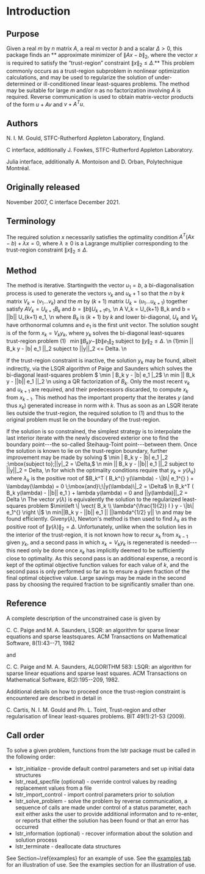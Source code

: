 # Introduction

## Purpose

Given a real $m$ by $n$ matrix $A$, a real
$m$ vector $b$ and a scalar $\Delta>0$, this package finds an
** approximate minimizer of $\| A x - b\|_2$, where the vector
$x$ is required to satisfy the “trust-region”
constraint $\|x\|_2 \leq\Delta$.**
This problem commonly occurs as a trust-region subproblem in nonlinear
optimization calculations, and may be used to regularize the solution
of under-determined or ill-conditioned linear least-squares problems.
The method may be suitable for large $m$ and/or $n$ as no
factorization involving $A$ is required. Reverse communication is used
to obtain matrix-vector products of the form $u + A v$ and
$v + A^T u$.

## Authors

N. I. M. Gould, STFC-Rutherford Appleton Laboratory, England.

C interface, additionally J. Fowkes, STFC-Rutherford Appleton Laboratory.

Julia interface, additionally A. Montoison and D. Orban, Polytechnique Montréal.

## Originally released

November 2007, C interface December 2021.

## Terminology

The required solution $x$ necessarily satisfies the optimality condition
$A^T ( A x - b ) + \lambda x = 0$, where $\lambda \geq 0$
is a Lagrange multiplier corresponding to the trust-region constraint
$\|x\|_2\leq\Delta$.

## Method

The method is iterative. Startingwith the vector $u_1 = b$, a
bi-diagonalisation process is used to generate the vectors $v_k$ and
$u_k+1$ so that the $n$ by $k$ matrix $V_k = ( v_1 \ldots v_k)$
and the $m$ by $(k+1)$ matrix $U_k = ( u_1 \ldots u_{k+1})$
together satisfy
$A V_k = U_{k+1} B_k \;\mbox{and}\; b = \|b\| U_{k+1} e_1,$
\n
 A V_k = U_{k+1} B_k and b = ||b|| U_{k+1} e_1,
\n
where $B_k$ is $(k+1)$ by $k$ and lower bi-diagonal, $U_k$ and
$V_k$ have orthonormal columns and $e_1$ is the first unit vector.
The solution sought is of the form $x_k = V_k y_k$, where $y_k$
solves the bi-diagonal least-squares trust-region problem
$(1) \;\;\; \min \| B_k y - \|b\| e_1 \|_2 \;\mbox{subject to}\; \|y\|_2 \leq \Delta.$
\n
 (1)min || B_k y - \|b\| e_1 ||_2 subject to ||y||_2 <= Delta.
\n

If the trust-region constraint is inactive, the solution $y_k$
may be found, albeit indirectly, via the LSQR algorithm of Paige and Saunders
which solves the bi-diagonal least-squares problem
$ \min \| B_k y - \|b\| e_1 \|_2$
\n
 min || B_k y - ||b|| e_1 ||_2
\n
using a QR factorization of $B_k$. Only the most recent
$v_k$ and $u_{k+1}$
are required, and their predecessors discarded, to compute $x_k$ from
$x_{k-1}$. This method has the important property that the iterates
$y$ (and thus $x_k$) generated increase in norm with $k$. Thus as
soon as an LSQR iterate lies outside the trust-region, the required solution
to (1) and thus to the original problem must lie on the boundary of the
trust-region.

If the solution is so constrained, the simplest strategy is to interpolate
the last interior iterate with the newly discovered exterior one to find the
boundary point---the so-called Steihaug-Toint point---between them.
Once the solution is known to lie on the trust-region boundary,
further improvement may be made by solving
$ \min \| B_k y - \|b\| e_1 \|_2 \;\mbox{subject to}\;|\|y\|_2 = \Delta,$
\n
 min || B_k y - ||b|| e_1 ||_2 subject to ||y||_2 = Delta,
\n
for which the optimality conditions require that $y_k = y(\lambda_k)$
where $\lambda_k$ is the positive root of
$B_k^T ( B_k^{} y(\lambda) - \|b\| e_1^{} ) + \lambday(\lambda) = 0 \;\mbox{and}\;\|y(\lambda)\|_2 = \Delta$
\n
B_k^T ( B_k y(lambda) - ||b|| e_1 ) + lambda y(lambda) = 0
and ||y(lambda)||_2 = Delta
\n
The vector $y(\lambda)$ is equivalently the solution to the
regularized least-squares problem
$\min\left \| \vect{ B_k \\ \lambda^{\frac{1}{2}} I } y - \|b\| e_1^{} \right \|$
\n
min||B_k y - ||b|| e_1 ||
 ||lambda^{1/2} y||
\n
and may be found efficiently. Given$y(\lambda)$, Newton's method
is then used to find $\lambda_k$ as the positive root of
$\|y(\lambda)\|_2 = \Delta$. Unfortunately, unlike when the solution
lies in the interior of the trust-region, it is not known how to recur
$x_k$ from $x_{k-1}$ given $y_k$, and a second pass in which
$x_k = V_k y_k$ is regenerated is needed---this need only be done
once $x_k$ has implicitly deemed to be sufficiently close to optimality.
As this second pass is an additional expense, a record is kept of the
optimal objective function values for each value of $k$, and the second
pass is only performed so far as to ensure a given fraction of the
final optimal objective value. Large savings may be made in the second
pass by choosing the required fraction to be significantly smaller than one.

## Reference

A complete description of the unconstrained case is given by

C. C. Paige and M. A. Saunders,
LSQR: an algorithm for sparse linear equations and sparse leastsquares.
ACM Transactions on Mathematical Software, 8(1):43--71, 1982

and

C. C. Paige and M. A. Saunders,
ALGORITHM 583: LSQR: an algorithm for sparse linear equations and
sparse least squares.
ACM Transactions on Mathematical Software, 8(2):195--209, 1982.

Additional details on how to proceed once the trust-region constraint is
encountered are described in detail in

C. Cartis, N. I. M. Gould and Ph. L. Toint,
Trust-region and other regularisation of linear
least-squares problems.
BIT 49(1):21-53 (2009).

## Call order

To solve a given problem, functions from the lstr package must be called
in the following order:

- lstr\_initialize - provide default control parameters and
set up initial data structures
- lstr\_read\_specfile (optional) - override control values
by reading replacement values from a file
- lstr\_import\_control - import control parameters prior to
solution
- lstr\_solve_problem - solve the problem by reverse
communication, a sequence of calls are made under control of a status
parameter, each exit either asks the user to provide additional
informaton and to re-enter, or reports that either the solution has
been found or that an error has occurred
- lstr\_information (optional) - recover information about
the solution and solution process
- lstr\_terminate - deallocate data structures

See Section~\ref{examples} for an example of use.
See the <a href="examples.html">examples tab</a> for an illustration of use.
See the examples section for an illustration of use.

